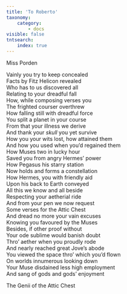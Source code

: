 ```yaml
---
title: 'To Roberto'
taxonomy:
    category:
        - docs
visible: false
tntsearch:
    index: true
---
```


<div class="author">Miss Porden</div>

Vainly you try to keep concealed  
Facts by Fitz Helicon revealed  
Who has to us discovered all  
Relating to your dreadful fall  
How, while composing verses you  
The frighted courser overthrew  
How falling still with dreadful force  
You split a planet in your course  
From that your illness we derive  
And thank your *skull* you yet survive  
How you your wits lost, how attained them  
And how you used when you’d regained them  
How Muses two in lucky hour  
Saved you from angry Hermes’ power  
How Pegasus his starry station  
Now holds and forms a constellation  
How Hermes, you with friendly aid  
Upon his back to Earth conveyed  
All this we know and all beside  
Respecting your aetherial ride  
And from your pen we now request  
Some verses for the Attic Chest  
And dread no more your vain excuses  
Knowing you favoured by the Muses  
Besides, if other proof without  
Your ode sublime would banish doubt  
Thro’ aether when you proudly rode  
And nearly reached great Jove’s abode  
You viewed the space thro’ which you’d flown  
On worlds innumerous looking down  
Your Muse disdained less high employment  
And sang of gods and gods’ enjoyment  
  
The Genii of the Attic Chest